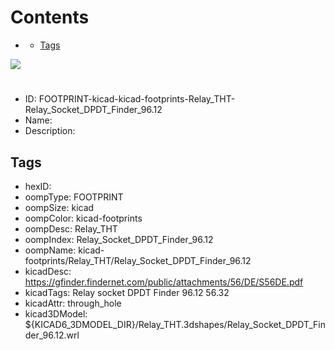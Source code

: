 



Contents
========

* [](#)
	* [Tags](#tags)
  
![][im]
# 

- ID: FOOTPRINT-kicad-kicad-footprints-Relay_THT-Relay_Socket_DPDT_Finder_96.12
- Name: 
- Description: 

## Tags

- hexID: 
- oompType: FOOTPRINT
- oompSize: kicad
- oompColor: kicad-footprints
- oompDesc: Relay_THT
- oompIndex: Relay_Socket_DPDT_Finder_96.12
- oompName: kicad-footprints/Relay_THT/Relay_Socket_DPDT_Finder_96.12
- kicadDesc: https://gfinder.findernet.com/public/attachments/56/DE/S56DE.pdf
- kicadTags: Relay socket DPDT Finder 96.12 56.32
- kicadAttr: through_hole
- kicad3DModel: ${KICAD6_3DMODEL_DIR}/Relay_THT.3dshapes/Relay_Socket_DPDT_Finder_96.12.wrl



[im]: image.png
